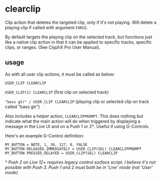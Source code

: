 # clearclip

Clip action that deletes the targeted clip, only if it's not playing. Will delete a playing clip if called with argument `FORCE`.

By default targets the playing clip on the selected track, but functions just like a native clip action in that it can be applied to specific tracks, specific clips, or ranges. (See ClyphX Pro User Manual).

## usage

As with all user clip actions, it must be called as below:

`USER_CLIP CLEARCLIP`

`USER_CLIP(1) CLEARCLIP` (first clip on selected track)

`"bass gtr" / USER_CLIP CLEARCLIP` (playing clip or selected clip on track called "bass gtr")

Also includes a helper action, `CLEARCLIPPROMPT`. This does nothing but indicate what the main action will do when triggered by displaying a message in the Live UI and on a Push 1 or 2†. Useful if using G-Controls.

Here's an example G-Control definition:

```
MY_BUTTON = NOTE, 1, 36, 127, 0, FALSE
MY_BUTTON RELEASED_IMMEDIATELY = USER_CLIP(SEL) CLEARCLIPPROMPT
MY_BUTTON PRESSED_DELAYED = USER_CLIP(SEL) CLEARCLIP
```

† _Push 2 on Live 12+ requires legacy control surface script. I believe it's not possible with Push 3. Push 1 and 2 must both be in 'Live' mode (not 'User' mode)_